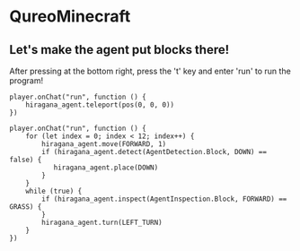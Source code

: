 # QureoMinecraft

## Let's make the agent put blocks there!

After pressing [](https://raw.githubusercontent.com/camp-minecraft/TechkidsCampTutorial/master/images/playbutton.png) at the bottom right, press the 't' key and enter 'run' to run the program!

```template
player.onChat("run", function () {
    hiragana_agent.teleport(pos(0, 0, 0))
})

```

```ghost
player.onChat("run", function () {
    for (let index = 0; index < 12; index++) {
        hiragana_agent.move(FORWARD, 1)
        if (hiragana_agent.detect(AgentDetection.Block, DOWN) == false) {
           hiragana_agent.place(DOWN)
        }
    }
    while (true) {
        if (hiragana_agent.inspect(AgentInspection.Block, FORWARD) == GRASS) {
        }
        hiragana_agent.turn(LEFT_TURN)
    }
})

```